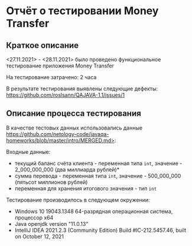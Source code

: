 # Отчёт о тестировании Money Transfer

## Краткое описание

<27.11.2021> - <28.11.2021> было проведено функциональное тестирование приложения Money Transfer

На тестирование затрачено: 2 часа

В результате тестирования выявлены следующие дефекты: https://github.com/roslsann/QAJAVA-1.1/issues/1


## Описание процесса тестирования


В качестве тестовых данных использовались данные https://github.com/netology-code/javaqa-homeworks/blob/master/intro/MERGED.md>:

Входные данные:
* текущий баланс счёта клиента - переменная типа `int`, значение - 2_000_000_000 (два миллиарда рублей)*
* сумма перевода - переменная типа `int`, значение - 500_000_000 (пятьсот миллионов рублей)
* переменная для хранения итогового значения - тип `int`

Тестирование производилось в следующем окружении:
* Windows 10 19043.1348 64-разрядная операционная система, процессор x64
* Java openjdk version "11.0.13"
* IntelliJ IDEA 2021.2.3 (Community Edition)
  Build #IC-212.5457.46, built on October 12, 2021
